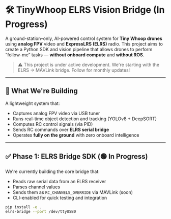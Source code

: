 # 🛠️ TinyWhoop ELRS Vision Bridge (In Progress)

A ground-station–only, AI-powered control system for **Tiny Whoop drones** using **analog FPV** video and **ExpressLRS (ELRS)** radio. This project aims to create a Python SDK and vision pipeline that allows drones to perform “follow-me” tasks — **without onboard compute** and **without ROS**.

> ⚠️ This project is under active development. We're starting with the ELRS → MAVLink bridge. Follow for monthly updates!

---

## 🎯 What We're Building

A lightweight system that:
- Captures analog FPV video via USB tuner
- Runs real-time object detection and tracking (YOLOv8 + DeepSORT)
- Computes RC control signals (via PID)
- Sends RC commands over **ELRS serial bridge**
- Operates **fully on the ground** with zero onboard intelligence

---

## ✅ Phase 1: ELRS Bridge SDK (🟢 In Progress)

We're currently building the core bridge that:
- Reads raw serial data from an ELRS receiver
- Parses channel values
- Sends them as `RC_CHANNELS_OVERRIDE` via MAVLink (soon)
- CLI-enabled for quick testing and integration

```bash
pip install -e .
elrs-bridge --port /dev/ttyUSB0
